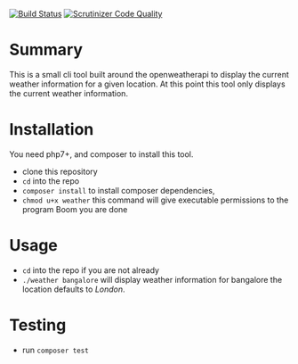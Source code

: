 [![Build Status](https://scrutinizer-ci.com/g/ppshobi/openweathermap/badges/build.png?b=master)](https://scrutinizer-ci.com/g/ppshobi/openweathermap/build-status/master)
[![Scrutinizer Code Quality](https://scrutinizer-ci.com/g/ppshobi/openweathermap/badges/quality-score.png?b=master)](https://scrutinizer-ci.com/g/ppshobi/openweathermap/?branch=master)

# Summary
This is a small cli tool built around the openweatherapi to display the current weather information for a given location. At this point this tool only displays the current weather information.

# Installation
You need php7+, and composer to install this tool.
 - clone this repository
 - `cd` into the repo
 - `composer install` to install composer dependencies, 
 - `chmod u+x weather` this command will give executable permissions to the program
Boom you are done

# Usage
- `cd` into the repo if you are not already
- `./weather bangalore` will display weather information for bangalore the location defaults to *London*.

# Testing

 - run `composer test`


